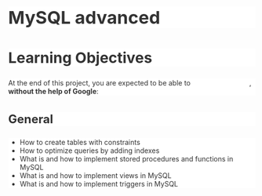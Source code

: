 <h1 style="text-align: start;color: rgb(51, 51, 51);background-color: rgb(255, 255, 255);font-size: 36px;">MySQL advanced</h1>
<h2 style="text-align: start;color: rgb(51, 51, 51);background-color: rgb(255, 255, 255);font-size: 30px;">Learning Objectives</h2>
<p style="text-align: start;color: rgb(51, 51, 51);background-color: rgb(255, 255, 255);font-size: 14px;">At the end of this project, you are expected to be able to <a href="https://intranet.alxswe.com/rltoken/NEA0Fr7muHfukl5lziVAhg" title="explain to anyone" target="_blank" style="color: transparent;">explain to anyone</a>, <strong><strong>without the help of Google</strong></strong>:</p>
<h3 style="text-align: start;color: rgb(51, 51, 51);background-color: rgb(255, 255, 255);font-size: 24px;">General</h3>
<ul style="text-align: start;color: rgb(51, 51, 51);background-color: rgb(255, 255, 255);font-size: 14px;">
    <li>How to create tables with constraints</li>
    <li>How to optimize queries by adding indexes</li>
    <li>What is and how to implement stored procedures and functions in MySQL</li>
    <li>What is and how to implement views in MySQL</li>
    <li>What is and how to implement triggers in MySQL</li>
</ul>
